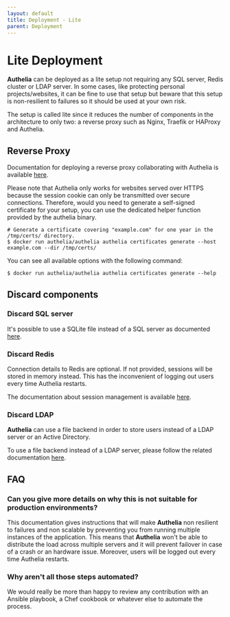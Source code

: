 ```yaml
---
layout: default
title: Deployment - Lite
parent: Deployment
---
```


# Lite Deployment

**Authelia** can be deployed as a lite setup not requiring any SQL server,
Redis cluster or LDAP server. In some cases, like protecting personal projects/websites,
it can be fine to use that setup but beware that this setup is non-resilient to failures
so it should be used at your own risk.

The setup is called lite since it reduces the number of components in the architecture to
only two: a reverse proxy such as Nginx, Traefik or HAProxy and Authelia.

## Reverse Proxy

Documentation for deploying a reverse proxy collaborating with Authelia is available
[here](./supported-proxies/index.md).

Please note that Authelia only works for websites served over HTTPS because the session cookie
can only be transmitted over secure connections. Therefore, would you need to generate a
self-signed certificate for your setup, you can use the dedicated helper function provided
by the authelia binary.

    # Generate a certificate covering "example.com" for one year in the /tmp/certs/ directory.
    $ docker run authelia/authelia authelia certificates generate --host example.com --dir /tmp/certs/

You can see all available options with the following command:

    $ docker run authelia/authelia authelia certificates generate --help

## Discard components

### Discard SQL server

It's possible to use a SQLite file instead of a SQL server as documented
[here](../configuration/storage/sqlite.md).

### Discard Redis

Connection details to Redis are optional. If not provided, sessions will
be stored in memory instead. This has the inconvenient of logging out users
every time Authelia restarts.

The documentation about session management is available
[here](../configuration/session.md).


### Discard LDAP

**Authelia** can use a file backend in order to store users instead of a
LDAP server or an Active Directory.

To use a file backend instead of a LDAP server, please follow the related
documentation [here](../configuration/authentication/file.md).

## FAQ

### Can you give more details on why this is not suitable for production environments?

This documentation gives instructions that will make **Authelia** non
resilient to failures and non scalable by preventing you from running multiple
instances of the application. This means that **Authelia** won't be able to distribute
the load across multiple servers and it will prevent failover in case of a
crash or an hardware issue. Moreover, users will be logged out every time
Authelia restarts.

### Why aren't all those steps automated?

We would really be more than happy to review any contribution with an Ansible playbook,
a Chef cookbook or whatever else to automate the process.
